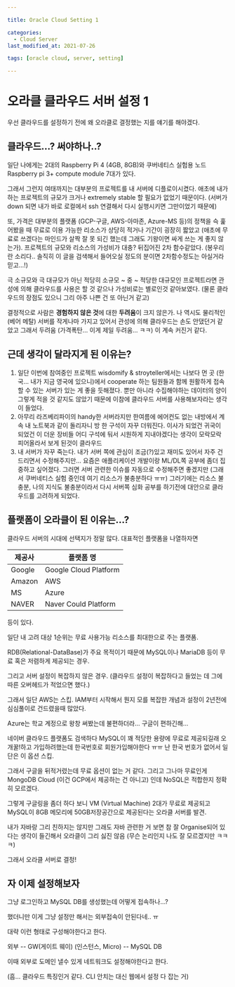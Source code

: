```yaml
---

title: Oracle Cloud Setting 1

categories:
  - Cloud Server
last_modified_at: 2021-07-26

tags: [oracle cloud, server, setting]

---
```


# 오라클 클라우드 서버 설정 1

우선 클라우드를 설정하기 전에 왜 오라클로 결정했는 지를 얘기를 해야겠다.

## 클라우드...? 써야하나..?

일단 나에게는 2대의 Raspberry Pi 4 (4GB, 8GB)와 쿠버네티스 실험용 노드 Raspberry pi 3+ compute module 7대가 있다. 

그래서 그런지 여태까지는 대부분의 프로젝트를 내 서버에 디플로이시켰다. 애초에 내가 하는 프로젝트의 규모가 크거나 extremely stable 할 필요가 없었기 때문이다. (서버가 down 되면 내가 바로 로컬에서 ssh 연결해서 다시 실행시키면 그만이었기 때문에)

또, 가격은 대부분의 플랫폼 (GCP-구글, AWS-아마존, Azure-MS 등)의 정책을 슥 훑어봤을 때 무료로 이용 가능한 리소스가 상당히 적거나 기간이 굉장히 짧았고 (애초에 무료로 쓰겠다는 마인드가 살짝 잘 못 되긴 했는데 그래도 기왕이면 싸게 쓰는 게 좋지 않는가). 프로젝트의 규모와 리소스의 가성비가 대충? 뒤집어진 2차 함수같았다. (봉우리란 소리다.. 솔직히 이 글을 검색해서 들어오실 정도의 분이면 2차함수정도는 아실거라 믿고...!)

극 소규모와 극 대규모가 아닌 적당히 소규모 ~ 중 ~ 적당한 대규모인 프로젝트라면 관성에 의해 클라우드를 사용은 할 것 같으나 가성비로는 별로인것 같아보였다. (물론 클라우드의 장점도 있으니 그리 아주 나쁜 건 또 아닌거 같고)

결정적으로 사람은 **경험하지 않은 것**에 대한 **두려움**이 크지 않은가. 나 역시도 물리적인 (베어 메탈) 서버를 작게나마 가지고 있어서 관성에 의해 클라우드는 손도 안댔던거 같았고 그래서 두려움 (가격폭탄... 이게 제일 두려움... ㅋㅋ) 이 계속 커진거 같다. 

## 근데 생각이 달라지게 된 이유는?

1. 일단 이번에 참여중인 프로젝트 wisdomify & stroyteller에서는 나보다 먼 곳 (한국... 내가 지금 영국에 있으니)에서 cooperate 하는 팀원들과 함께 원활하게 접속할 수 있는 서버가 있는 게 좋을 듯해졌다. 
   뿐만 아니라 수집해야하는 데이터의 양이 그렇게 적을 것 같지도 않았기 때문에 이참에 클라우드 서버를 사용해보자라는 생각이 들었다.
2. 아무리 라즈베리파이의 handy한 서버라지만 한여름에 에어컨도 없는 내방에서 계속 내 노트북과 같이 돌리자니 방 한 구석이 자꾸 더워진다. 이사가 되었건 귀국이 되었건 이 더운 장비들 어디 구석에 둬서 시원하게 지내야겠다는 생각이 모락모락 피어올라서 보게 된것이 클라우드
3. 내 서버가 자꾸 죽는다. 내가 서버 쪽에 관심이 조금(?)있고 재미도 있어서 자주 건드리면서 수정해주지만... 요즘은 애플리케이션 개발이랑 ML/DL쪽 공부에 좀더 집중하고 싶어졌다. 그러면 서버 관련한 이슈를 자동으로 수정해주면 좋겠지만 (그래서 쿠버네티스 실험 중인데 여기 리소스가 불충분하다 ㅠㅠ) 그러기에는 리소스 불충분, 나의 지식도 불충분이라서 다시 서버쪽 심화 공부를 하기전에 대안으로 클라우드를 고려하게 되었다.

## 플랫폼이 오라클이 된 이유는...?

클라우드 서버의 시대에 선택지가 정말 많다. 대표적인 플랫폼을 나열하자면

| 제공사 | 플랫폼 명             |
| ------ | --------------------- |
| Google | Google Cloud Platform |
| Amazon | AWS                   |
| MS     | Azure                 |
| NAVER  | Naver Could Platform  |

등이 있다.

일단 내 고려 대상 1순위는 무료 사용가능 리소스를 최대한으로 주는 플랫폼. 

RDB(Relational-DataBase)가 주요 목적이기 때문에 MySQL이나 MariaDB 등이 무료 혹은 저렴하게 제공되는 경우.

그리고 서버 설정이 복잡하지 않은 경우. (클라우드 설정이 복잡하다고 들었는 데 그에 따른 오버헤드가 적었으면 했다.)

그래서 일단 AWS는 스킵. IAM부터 시작해서 뭔지 모를 복잡한 개념과 설정이 2년전에 심심풀이로 건드렸을때 많았다.

Azure는 학교 계정으로 왕창 써봤는데 불편하더라... 구글이 편하긴해...

네이버 클라우드 플랫폼도 검색하다 MySQL이 꽤 적당한 용량에 무료로 제공되길래 오 개꿀!하고 가입하려했는데 한국번호로 회원가입해야한다 ㅠㅠ 난 한국 번호가 없어서 일단은 이 옵션 스킵.

그래서 구글을 뒤적거렸는데 무료 옵션이 없는 거 같다. 그리고 그나마 무료인게 MongoDB Cloud (이건 GCP에서 제공하는 건 아니고) 인데 NoSQL은 적합한지 정확히 모르겠다.

그렇게 구글링을 좀더 하다 보니 VM (Virtual Machine) 2대가 무료로 제공되고 MySQL이 8GB 메모리에 50GB저장공간으로 제공된다는 오라클 서버를 발견. 

내가 자바랑 그리 친하지는 않지만 그래도 자바 관련한 거 보면 참 잘 Organise되어 있다는 생각이 들긴해서 오라클이 그리 싫진 않음 (무슨 논리인지 나도 잘 모르겠지만 ㅋㅋㅋ)

그래서 오라클 서버로 결정!



## 자 이제 설정해보자

그냥 로그인하고 MySQL DB를 생성했는데 어떻게 접속하나...?

했더니만 이게 그냥 설정만 해서는 외부접속이 안된다네.. ㅠ

대략 이런 형태로 구성해야한다고 한다.

외부 -- GW(게이트 웨이) (인스턴스, Micro) -- MySQL DB

이때 외부로 도메인 낼수 있게 네트워크도 설정해야한다고 한다.

(흠... 클라우드 특징인거 같다. CLI 안치는 대신 웹에서 설정 다 잡는 거)
